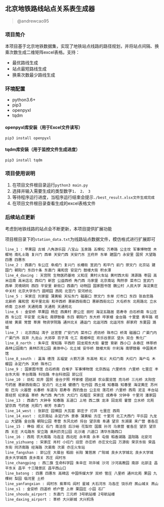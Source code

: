 ## 北京地铁路线站点关系表生成器
> @andrewcao95

### 项目简介
本项目基于北京地铁数据集，实现了地铁站点线路的路径规划，并将站点间隔、换乘次数生成二维矩阵excel表格。支持：
- 最优路线生成
- 站点最短路线生成
- 换乘次数最少路线生成


### 环境配置
- python3.6+
- pip3
- openpyxl
- tqdm

#### openpyxl库安装（用于Excel文件读写）

```
pip3 install openpyxl
```

#### tqdm库安装（用于监控文件生成进度）

```
pip3 install tqdm
```

### 项目使用说明
1. 在项目文件根目录运行```python3 main.py```
2. 选择并输入需要生成的类型数字```1， 2， 3```
3. 等待程序运行进度，当程序运行结束会提示```./best_result.xlsx文件生成完成```
4. 在项目文件根目录查看生成的excel表格文件

### 后续站点更新
考虑到地铁线路的站点会不断更新，本项目提供扩展功能

项目根目录下的```station_data.txt```为线路站点数据文件，模仿格式进行扩展即可

```
line_1 : 苹果园 古城 八角游乐园 八宝山 玉泉路 五棵松 万寿路 公主坟 军事博物馆 木樨地 南礼士路 复兴门 西单 天安门西 天安门东 王府井 东单 建国门 永安里 国贸 大望路 四惠 四惠东
line_2 : 西直门 车公庄 阜成门 复兴门 长椿街 宣武门 和平门 前门 崇文门 北京站 建国门 朝阳门 东四十条 东直门 雍和宫 安定门 鼓楼大街 积水潭
line_4_daxing : 天宫院 生物医药基地 义和庄 黄村火车站 黄村西大街 清源路 枣园 高米店南 高米店北 西红门 新宫 公益西桥 角门西 马家堡 北京南站 陶然亭 菜市口 宣武门 西单 灵境胡同 西四 平安里 新街口 西直门 动物园 国家图书馆 魏公村 人民大学 海淀黄庄 中关村 北京大学东门 圆明园 西苑 北宫门 安河桥北
line_5 : 宋家庄 刘家窑 蒲黄榆 天坛东门 磁器口 崇文门 东单 灯市口 东四 张自忠路 北新桥 雍和宫 和平里北街 和平西桥 惠新西街南口 惠新西街北口 大屯桥东 北苑路北 立水桥南 立水桥 天通苑南 天通苑 天通苑北
line_6 : 金安桥 苹果园 杨庄 西黄村 廖公庄 田村 海淀五路居 慈寿寺 白石桥南 车公庄西 车公庄 平安里 北海北 南锣鼓巷 东四 朝阳门 东大桥 呼家楼 金台路 十里堡 青年路 褡裢坡 黄渠 常营 草房 物资学院路 通州北关 通运门 北运河西 北运河东 郝家府 东夏园 潞城
line_7 : 北京西站 湾子 达官营 广安门内 菜市口 虎坊桥 珠市口 桥湾 磁器口 广渠门内 广渠门外 双井 九龙山 大郊亭 百子湾 化工 南楼梓庄 欢乐谷景区 垡头 双合 焦化厂
line_8_north : 朱辛庄 育知路 平西府 回龙观东大街 霍营 育新 西小口 永泰庄 林萃桥 森林公园南门 奥林匹克公园 奥体中心 北土城 安华桥 鼓楼大街 什刹海 南锣鼓巷 中国美术馆
line_8_south : 瀛海 德茂 五福堂 火箭万源 东高地 和义 大红门南 大红门 海户屯 木樨园 永定门外 天桥 珠市口
line_9 : 国家图书馆 白石桥南 白堆子 军事博物馆 北京西站 六里桥东 六里桥 七里庄 丰台东大街 丰台南路 科怡路 丰台科技园 郭公庄
line_10 : 劲松 双井 国贸 金台夕照 呼家楼 团结湖 农业展览馆 亮马桥 三元桥 太阳宫 芍药居 惠新西街南口 安贞门 北土城 健德门 牡丹园 西土城 知春路 知春里 海淀黄庄 苏州街 巴沟 火器营 长春桥 车道沟 慈寿寺 西钓鱼台 公主坟 莲花桥 六里桥 西局 泥洼 丰台站 首经贸 纪家庙 草桥 角门西 角门东 大红门 石榴庄 宋家庄 成寿寺 分钟寺 十里河 潘家园
line_13 : 西直门 大钟寺 知春路 五道口 上地 西二旗 龙泽 回龙观 霍营 立水桥 北苑 望京西 芍药居 光熙门 柳芳 东直门
line_14_west : 张郭庄 园博园 大瓦窑 郭庄子 打井 七里庄 西局
line_14_east : 北京南站 永定门外 景泰 蒲黄榆 方庄 十里河 北工大西门 平乐园 九龙山 大望路 金台路 朝阳公园 枣营 东风北桥 将台 望京南 阜通 望京 东湖渠 来广营 善各庄
line_15 : 俸伯 顺义 石门 南法信 后沙峪 花梨坎 国展 孙河 马泉营 崔各庄 望京 望京西 关庄 大屯路东 安立路 奥利匹克公园 北沙滩 六道口 清华东路西口
line_16 : 西苑 农大南路 马连洼 西北旺 永丰南 永丰 屯佃 稻香湖路 温阳路 北安河
line_yizhuang : 宋家庄 肖村 小红门 旧宫 亦庄桥 亦庄文化园 万源街 荣京东街 荣昌东街 同济南路 经海路 次渠南 次渠 亦庄火车站
line_fangshan : 郭公庄 大葆台 稻田 长阳 篱笆房 广阳城 良乡大学城北 良乡大学城 良乡大学城西 良乡南关 苏庄 阎村东
line_changping : 西二旗 生命科学园 朱辛庄 巩华城 沙河 沙河高教园 南邵 北邵洼 昌平东关 昌平 十三陵景区 昌平西山口
line_batong : 四惠 四惠东 高碑店 中国传媒大学 双桥 管庄 八里桥 通州北苑 果园 九棵树 梨园 临河里 土桥
line_yanfangxian : 阎村东 紫草坞 阎村 星城 大石河东 马各庄 饶乐府 房山城关 燕山
line_s1 : 金安桥 四道桥 桥户营 上岸 栗园庄 小园 石厂
line_shoudu_airport : 东直门 三元桥 3号航站楼 2号航站楼
line_daxing_airport : 草桥 大兴新城 大兴机场
```
